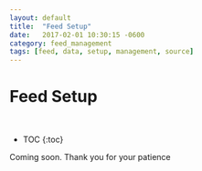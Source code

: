 ```yaml
---
layout: default
title:  "Feed Setup"
date:   2017-02-01 10:30:15 -0600
category: feed_management
tags: [feed, data, setup, management, source]
---
```


# Feed Setup
<br/>

* TOC
{:toc}

Coming soon. Thank you for your patience